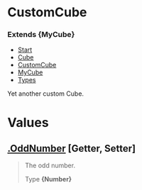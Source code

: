 
# CustomCube
### Extends **{MyCube}**

* [Start](https:/github.com/QSmally/Docgen/blob/master/Test/Documentations/Index.md)
* [Cube](https:/github.com/QSmally/Docgen/blob/master/Test/Documentations/Cube.md)
* [CustomCube](https:/github.com/QSmally/Docgen/blob/master/Test/Documentations/CustomCube.md)
* [MyCube](https:/github.com/QSmally/Docgen/blob/master/Test/Documentations/MyCube.md)
* [Types](https:/github.com/QSmally/Docgen/blob/master/Test/Documentations/Types.md)

Yet another custom Cube.



# Values
## [.OddNumber](https:/github.com/QSmally/Docgen/blob/master/Test/lib/Extensions/CustomCube.js#L22) [**Getter**, **Setter**]
> The odd number.
>
> Type **{Number}**

